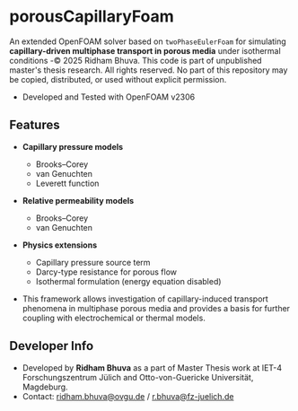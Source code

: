 # porousCapillaryFoam  

An extended OpenFOAM solver based on `twoPhaseEulerFoam` for simulating **capillary-driven multiphase transport in porous media** under isothermal conditions
-© 2025 Ridham Bhuva. This code is part of unpublished master's thesis research. All rights reserved. No part of this repository may be copied, distributed, or used without explicit permission.


- Developed and Tested with OpenFOAM v2306
## Features  
- **Capillary pressure models**  
  - Brooks–Corey  
  - van Genuchten  
  - Leverett function  

- **Relative permeability models**  
  - Brooks–Corey  
  - van Genuchten  

- **Physics extensions**  
  - Capillary pressure source term  
  - Darcy-type resistance for porous flow  
  - Isothermal formulation (energy equation disabled)

- This framework allows investigation of capillary-induced transport phenomena in multiphase porous media and provides a basis for further coupling with electrochemical or thermal models.

## Developer Info
- Developed by **Ridham Bhuva** as a part of Master Thesis work at IET-4 Forschungszentrum Jülich and Otto-von-Guericke Universität, Magdeburg.
- Contact: ridham.bhuva@ovgu.de / r.bhuva@fz-juelich.de

